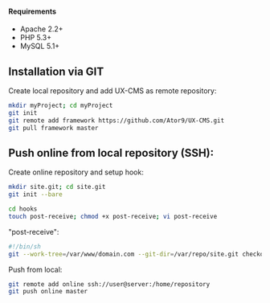 #### Requirements
* Apache 2.2+
* PHP 5.3+
* MySQL 5.1+

## Installation via GIT
Create local repository and add UX-CMS as remote repository:
```sh
mkdir myProject; cd myProject
git init
git remote add framework https://github.com/Ator9/UX-CMS.git
git pull framework master
```
## Push online from local repository (SSH):
Create online repository and setup hook:
```sh
mkdir site.git; cd site.git
git init --bare

cd hooks
touch post-receive; chmod +x post-receive; vi post-receive
```
"post-receive":
```sh
#!/bin/sh
git --work-tree=/var/www/domain.com --git-dir=/var/repo/site.git checkout -f
```
Push from local:
```sh
git remote add online ssh://user@server:/home/repository
git push online master
```
